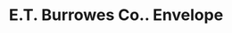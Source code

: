 ---
doi: 10.7916/D86Q387Q
date_other: '1898'
date_other_textual: '1898'
form: printed ephemera
genre:
- Envelopes
name:
- E.T. Burrowes Co.
object_in_context_url: https://biggert.cul.columbia.edu/items/view/ave_biggert_00585
subject_hierarchical_geographic:
- Portland, Maine, United States
subject_name:
- E.T. Burrowes Co.
title: E.T. Burrowes Co.. Envelope
sort_title: E.T. Burrowes Co.. Envelope
call_number: ave_biggert_00585
coordinates:
- 43.666666666666664,-70.26666666666667
pid: ave_biggert_00585
identifiers: ave_biggert_00585
thumbnail: https://derivativo-1.library.columbia.edu/iiif/2/ldpd:343683/full/!256,256/0/native.jpg
permalink: /biggert/ave_biggert_00585/
layout: iiif-image-page
---